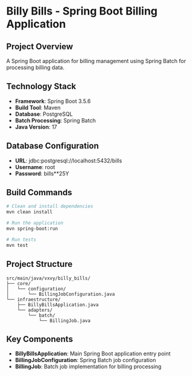 # Billy Bills - Spring Boot Billing Application

## Project Overview
A Spring Boot application for billing management using Spring Batch for processing billing data.

## Technology Stack
- **Framework**: Spring Boot 3.5.6
- **Build Tool**: Maven
- **Database**: PostgreSQL
- **Batch Processing**: Spring Batch
- **Java Version**: 17

## Database Configuration
- **URL**: jdbc:postgresql://localhost:5432/bills
- **Username**: root
- **Password**: bills**25Y

## Build Commands
```bash
# Clean and install dependencies
mvn clean install

# Run the application
mvn spring-boot:run

# Run tests
mvn test
```

## Project Structure
```
src/main/java/vxvy/billy_bills/
├── core/
│   └── configuration/
│       └── BillingJobConfiguration.java
└── infraestructure/
    ├── BillyBillsApplication.java
    └── adapters/
        └── batch/
            └── BillingJob.java
```

## Key Components
- **BillyBillsApplication**: Main Spring Boot application entry point
- **BillingJobConfiguration**: Spring Batch job configuration
- **BillingJob**: Batch job implementation for billing processing